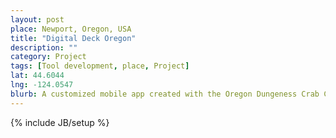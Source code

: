 ```yaml
---
layout: post
place: Newport, Oregon, USA
title: "Digital Deck Oregon"
description: ""
category: Project
tags: [Tool development, place, Project]
lat: 44.6044
lng: -124.0547
blurb: A customized mobile app created with the Oregon Dungeness Crab Commission and the Oregon Department of Fish and Wildlife will help fishermen and agencies track fishing effort and catch data to promote better traceability, research, and monitoring.
---
```

{% include JB/setup %}
